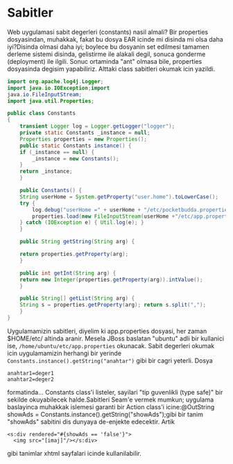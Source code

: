 # Sabitler

Web uygulamasi sabit degerleri (constants) nasil almali? Bir
properties dosyasindan, muhakkak, fakat bu dosya EAR icinde mi disinda
mi olsa daha iyi?Disinda olmasi daha iyi; boylece bu dosyanin set
edilmesi tamamen derleme sistemi disinda, gelistirme ile alakali
degil, sonuca gonderme (deployment) ile ilgili. Sonuc ortaminda "ant"
olmasa bile, properties dosyasinda degisim yapabiliriz. Alttaki class
sabitleri okumak icin yazildi.

```java
import org.apache.log4j.Logger;
import java.io.IOException;import
java.io.FileInputStream;
import java.util.Properties;

public class Constants
{
    transient Logger log = Logger.getLogger("logger");
    private static Constants _instance = null;
    Properties properties = new Properties();
    public static Constants instance() {
	if (_instance == null) {
	    _instance = new Constants();
	}
	return _instance;
    }

    public Constants() {
	String userHome = System.getProperty("user.home").toLowerCase();
	try {
	    log.debug("userHome =" + userHome + "/etc/pocketbudda.properties");
	    properties.load(new FileInputStream(userHome +"/etc/app.properties"));
	} catch (IOException e) { Util.log(e); }
    }

    public String getString(String arg) {

	return properties.getProperty(arg);
    }

    public int getInt(String arg) {
	return new Integer(properties.getProperty(arg)).intValue();
    }

    public String[] getList(String arg) {
	String s = properties.getProperty(arg); return s.split(",");
    }
}
```

Uygulamamizin sabitleri, diyelim ki app.properties dosyasi, her zaman
$HOME/etc/ altinda aranir. Mesela JBoss baslatan "ubuntu" adli bir
kullanici ise, `/home/ubuntu/etc/app.properties` okunacak. Sabit
degerleri okumak icin uygulamamizin herhangi bir yerinde
`Constants.instance().getString("anahtar")` gibi bir cagri
yeterli. Dosya

```
anahtar1=deger1
anahtar2=deger2
```

formatinda... Constants class'i listeler, sayilari "tip guvenlikli
(type safe)" bir sekilde okuyabilecek halde.Sabitleri Seam'e vermek
mumkun; uygulama baslayinca muhakkak islemesi garanti bir Action
class'i icine:@OutString showAds =
Constants.instance().getString("showAds");gibi bir tanim "showAds"
sabitini dis dunyaya de-enjekte edecektir. Artik

```
<s:div rendered="#{showAds == 'false'}">
  <img src="[imaj]"/></s:div>
```

gibi tanimlar xhtml sayfalari icinde kullanilabilir.




